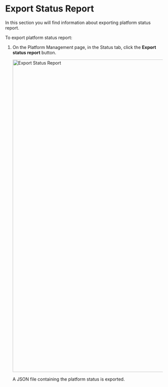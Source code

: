 # Export Status Report

In this section you will find information about exporting platform status report.

To export platform status report:

1. On the Platform Management page, in the Status tab, click the **Export status report** button. 

    <img src="../images/export-status-report.png" alt="Export Status Report" width="1000" height="1000"/>

    A JSON file containing the platform status is exported.

    